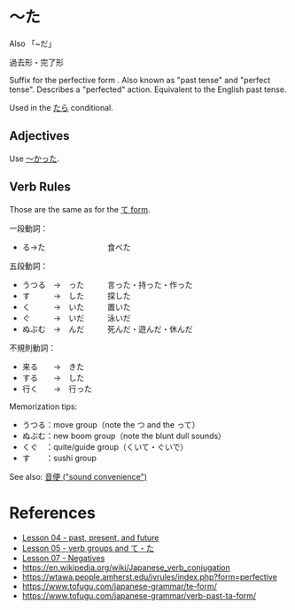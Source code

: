 # ～た

Also 「~だ」

過去形・完了形

Suffix for the perfective form . Also known as "past tense" and "perfect tense". Describes a "perfected" action. Equivalent to the English past tense.

Used in the [たら](・たら) conditional.

## Adjectives

Use [～かった](・かった).

## Verb Rules

Those are the same as for the [て form](・て).

一段動詞：
- る→た　　　　　　　　食べた

五段動詞：
- うつる　→　った　　　言った・持った・作った
- す　　　→　した　　　探した
- く　　　→　いた　　　置いた
- ぐ　　　→　いだ　　　泳いだ
- ぬぶむ　→　んだ　　　死んだ・遊んだ・休んだ


不規則動詞：
- 来る　　→　きた
- する　　→　した
- 行く　　→　行った

Memorization tips:
- うつる：move group（note the つ and the って）
- ぬぶむ：new boom group（note the blunt dull sounds）
- くぐ　：quite/guide group（くいて・ぐいで）
- す　　：sushi group

See also: [音便 ("sound convenience")](https://www.tofugu.com/japanese-grammar/verb-conjugation-groups/#sound-convenience-in-conjugations-)

# References

- [Lesson 04 - past, present, and future](https://www.youtube.com/watch?v=lU5rmrAORDY)
- [Lesson 05 - verb groups and て・た](https://www.youtube.com/watch?v=GzEVLMDC8nw)
- [Lesson 07 - Negatives](https://www.youtube.com/watch?v=KIPhvGxp43c)
- https://en.wikipedia.org/wiki/Japanese_verb_conjugation
- https://wtawa.people.amherst.edu/jvrules/index.php?form=perfective
- https://www.tofugu.com/japanese-grammar/te-form/
- https://www.tofugu.com/japanese-grammar/verb-past-ta-form/
